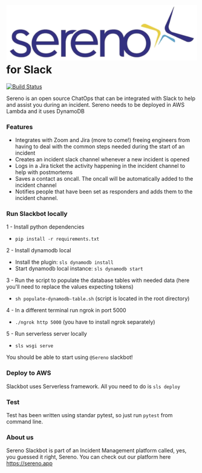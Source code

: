 # ![Sereno logo](static/img/logo_long.png) for Slack



[![Build Status](https://travis-ci.com/serenoapp/slackbot.svg?token=ypsRxux3KfFXBbsBkLEM&branch=main)](https://travis-ci.com/serenoapp/slackbot)

Sereno is an open source ChatOps that can be integrated with Slack to help and assist you during an incident.
Sereno needs to be deployed in AWS Lambda and it uses DynamoDB

### Features
* Integrates with Zoom and Jira (more to come!) freeing engineers from having to deal with the common steps needed during the start of an incident
* Creates an incident slack channel whenever a new incident is opened 
* Logs in a Jira ticket the activity happening in the incident channel to help with postmortems
* Saves a contact as oncall. The oncall will be automatically added to the incident channel
* Notifies people that have been set as responders and adds them to the incident channel.


### Run Slackbot locally
1 - Install python dependencies 
* `pip install -r requirements.txt`

2 - Install dynamodb local
* Install the plugin: `sls dynamodb install`
* Start dynamodb local instance: `sls dynamodb start`

3 - Run the script to populate the database tables with needed data (here you'll need to replace the values expecting tokens)
* `sh populate-dynamodb-table.sh` (script is located in the root directory)

4 - In a different terminal run ngrok in port 5000
* `./ngrok http 5000` (you have to install ngrok separately)

5 - Run serverless server locally
* `sls wsgi serve`

You should be able to start using `@Sereno` slackbot!

### Deploy to AWS
Slackbot uses Serverless framework. All you need to do is 
`sls deploy`
### Test

Test has been written using standar pytest, so just run `pytest` from command line.

### About us
Sereno Slackbot is part of an Incident Management platform called, yes, you guessed it right, Sereno.
You can check out our platform here https://sereno.app